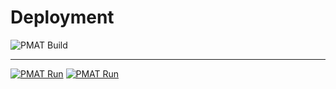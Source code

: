 # Deployment

![PMAT Build](https://img.shields.io/github/workflow/status/physicsgoddess1972/Precipitable-Water-Model/Update%20PMAT?label=PMAT%20Build&style=for-the-badge)

---
[![PMAT Run](https://img.shields.io/github/workflow/status/PharaohCola13/pmat-socorro-nm/PMAT%20Run?label=PMAT%20Socorro,%20NM&style=for-the-badge)](https://socorro.nm.pmat.app)
[![PMAT Run](https://img.shields.io/github/workflow/status/physicsgoddess1972/pmat-rapidcity-sd/PMAT%20Run?label=PMAT%20Rapid%20City,%20SD&style=for-the-badge)](https://rapidcity.sd.pmat.app)
